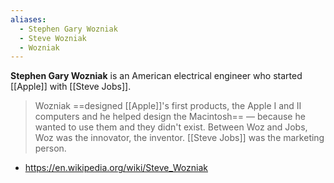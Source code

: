 ```yaml
---
aliases:
  - Stephen Gary Wozniak
  - Steve Wozniak
  - Wozniak
---
```

**Stephen Gary Wozniak** is an American electrical engineer who started [[Apple]] with [[Steve Jobs]].

> Wozniak ==designed [[Apple]]'s first products, the Apple I and II computers and he helped design the Macintosh== — because he wanted to use them and they didn't exist. Between Woz and Jobs, Woz was the innovator, the inventor. [[Steve Jobs]] was the marketing person.
- https://en.wikipedia.org/wiki/Steve_Wozniak